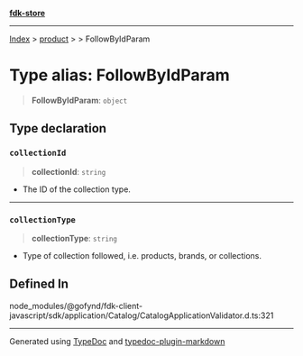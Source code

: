 [**fdk-store**](../../../README.md)
***

[Index](../../../API.md) > [product](../../README.md) > [<internal>](../README.md) > FollowByIdParam

# Type alias: FollowByIdParam

> **FollowByIdParam**: `object`

## Type declaration

### `collectionId`

> **collectionId**: `string`

- The ID of the collection type.

***

### `collectionType`

> **collectionType**: `string`

- Type of collection followed, i.e.
products, brands, or collections.

## Defined In

node\_modules/@gofynd/fdk-client-javascript/sdk/application/Catalog/CatalogApplicationValidator.d.ts:321

***
Generated using [TypeDoc](https://typedoc.org/) and [typedoc-plugin-markdown](https://www.npmjs.com/package/typedoc-plugin-markdown)
